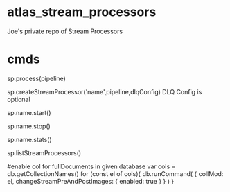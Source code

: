 # atlas_stream_processors
Joe's private repo of Stream Processors


# cmds
sp.process(pipeline)

sp.createStreamProcessor('name',pipeline,dlqConfig)
  DLQ Config is optional

sp.name.start()

sp.name.stop()

sp.name.stats()

sp.listStreamProcessors()



#enable col for fullDocuments in given database
var cols = db.getCollectionNames()
for (const el of cols){
    db.runCommand( {
        collMod: el,
        changeStreamPreAndPostImages: { enabled: true }
    } )
}
